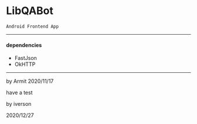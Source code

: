 # LibQABot

    Android Frontend App

----

#### dependencies

  - FastJson
  - OkHTTP

----

by Armit
2020/11/17 

have a test

by iverson

2020/12/27
